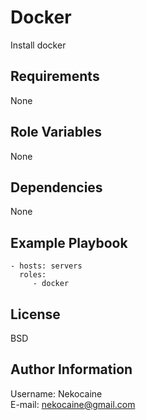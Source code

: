 Docker
=========

Install docker

Requirements
------------

None

Role Variables
--------------

None

Dependencies
------------

None

Example Playbook
----------------

    - hosts: servers
      roles:
         - docker

License
-------

BSD

Author Information
------------------

Username: Nekocaine\
E-mail: nekocaine@gmail.com
